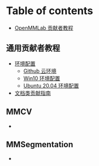 # Table of contents

* [OpenMMLab 贡献者教程](README.md)

## 通用贡献者教程 <a href="#general" id="general"></a>

* [环境配置](general/env/README.md)
  * [Github 云环境](general/env/github.md)
  * [Win10 环境配置](general/env/win10.md)
  * [Ubuntu 20.04 环境配置](general/env/ubuntu20.md)
* [文档类贡献指南](general/doc.md)

## MMCV <a href="#04mmcv" id="04mmcv"></a>

*

## MMSegmentation <a href="#0xmmsegmentation" id="0xmmsegmentation"></a>

*
